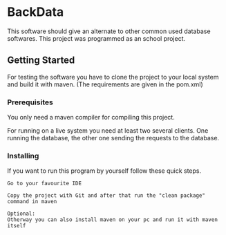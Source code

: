 # BackData

This software should give an alternate to other common used database softwares.
This project was programmed as an school project.

## Getting Started

For testing the software you have to clone the project to your local system and build it with maven.
(The requirements are given in the pom.xml)

### Prerequisites

You only need a maven compiler for compiling this project.

For running on a live system you need at least two several clients. One running the database, the other one sending the requests to the database.

### Installing

If you want to run this program by yourself follow these quick steps.

```
Go to your favourite IDE
```
```
Copy the project with Git and after that run the "clean package" command in maven
```
```
Optional:
Otherway you can also install maven on your pc and run it with maven itself
```
